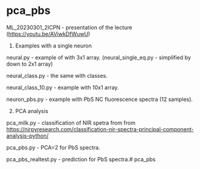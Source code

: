 # pca_pbs

ML_20230301_2ICPN - presentation of the lecture (https://youtu.be/AViwkDfWuwU)

1. Examples with a single neuron

neural.py - example of with 3x1 array.
(neural_single_eq.py - simplified by down to 2x1 array)

neural_class.py - the same with classes.

neural_class_10.py - example with 10x1 array.

neuron_pbs.py - example with PbS NC fluorescence spectra (12 samples).

2. PCA analysis

pca_milk.py - classification of NIR spetra from  from https://nirpyresearch.com/classification-nir-spectra-principal-component-analysis-python/

pca_pbs.py - PCA=2 for PbS spectra.

pca_pbs_realtest.py - prediction for PbS spectra.# pca_pbs
